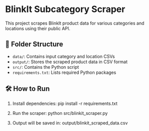 # BlinkIt Subcategory Scraper

This project scrapes BlinkIt product data for various categories and locations using their public API.

## 📁 Folder Structure
- `data/`: Contains input category and location CSVs
- `output/`: Stores the scraped product data in CSV format
- `src/`: Contains the Python script
- `requirements.txt`: Lists required Python packages

## 🛠️ How to Run

1. Install dependencies: 
pip install -r requirements.txt

2. Run the scraper:
python src/blinkit_scraper.py

3. Output will be saved in:
output/blinkit_scraped_data.csv
